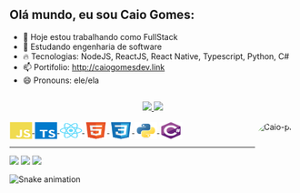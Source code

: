 ## Olá mundo, eu sou Caio Gomes:
- 🔭 Hoje estou trabalhando como FullStack
- 🌱 Estudando engenharia de software
- 🔥 Tecnologias: NodeJS, ReactJS, React Native, Typescript, Python, C#
- 📫 Portifolio: http://caiogomesdev.link
- 😄 Pronouns: ele/ela

##

<div align="center">
  <a href="https://github.com/caiogomesdev">
  <img height="180em" src="https://github-readme-stats.vercel.app/api?username=caiogomesdev&show_icons=true&theme=dracula&include_all_commits=true&count_private=true"/>
  <img height="180em" src="https://github-readme-stats.vercel.app/api/top-langs/?username=caiogomesdev&layout=compact&langs_count=7&theme=dracula"/>
</div>
  
<div style="display: inline_block"><br>
  <img align="center" alt="Caio-Js" height="30" width="40" src="https://raw.githubusercontent.com/devicons/devicon/master/icons/javascript/javascript-plain.svg">
  <img align="center" alt="Caio-Ts" height="30" width="40" src="https://raw.githubusercontent.com/devicons/devicon/master/icons/typescript/typescript-plain.svg">
  <img align="center" alt="Caio-React" height="30" width="40" src="https://raw.githubusercontent.com/devicons/devicon/master/icons/react/react-original.svg">
  <img align="center" alt="Caio-HTML" height="30" width="40" src="https://raw.githubusercontent.com/devicons/devicon/master/icons/html5/html5-original.svg">
  <img align="center" alt="Caio-CSS" height="30" width="40" src="https://raw.githubusercontent.com/devicons/devicon/master/icons/css3/css3-original.svg">
  <img align="center" alt="Caio-Python" height="30" width="40" src="https://raw.githubusercontent.com/devicons/devicon/master/icons/python/python-original.svg">
  <img align="center" alt="Caio-Csharp" height="30" width="40" src="https://raw.githubusercontent.com/devicons/devicon/master/icons/csharp/csharp-original.svg">
  
  <img align="right" alt="Caio-pic" height="150" style="border-radius:50px;" src="https://caiogomesdev.link/static/media/PERFIL3.bd49ac9de62c09b15e27.jpg">
</div>
  
---
  
<div> 

  <a href="https://www.instagram.com/maisumprogrogramador/" target="_blank"><img src="https://img.shields.io/badge/-Instagram-%23E4405F?style=for-the-badge&logo=instagram&logoColor=white" target="_blank"></a>
<a href = "mailto:caiogomesdev64@gmail.com"><img src="https://img.shields.io/badge/-Gmail-%23333?style=for-the-badge&logo=gmail&logoColor=white" target="_blank"></a>
<a href="https://www.linkedin.com/in/caiogomesdev" target="_blank"><img src="https://img.shields.io/badge/-LinkedIn-%230077B5?style=for-the-badge&logo=linkedin&logoColor=white" target="_blank"></a> 
 
  
![Snake animation](https://github.com/caiogomesdev/caiogomesdev/blob/output/github-contribution-grid-snake.svg)
</div>
